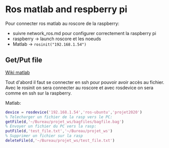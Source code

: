 # Ros matlab and respberry pi
Pour connecter ros matlab au roscore de la raspberry:
- suivre network_ros.md pour configurer correctement la raspberry pi
- raspberry -> launch roscore et les noeuds
- Matlab -> ```rosinit("192.168.1.54")```

## Get/Put file
[Wiki matlab](https://fr.mathworks.com/help/ros/ref/putfile.html)

Tout d'abord il faut se connecter en ssh pour pouvoir avoir accès au fichier. Avec le rosinit on sera connecter au roscore et avec rosdevice on sera comme en ssh sur la raspberry.

Matlab:

```matlab
device = rosdevice('192.168.1.54','ros-ubuntu','projet2020')
% Telecharger un fichier de la rasp vers le PC:
getFile(d,'~/Bureau/projet_ws/bagfiles/bagfile.bag')
% Envoyer un fichier du PC vers la rasp:
putFile(d,'test_file.txt','~/Bureau/projet_ws')
% Supprimer un fichier sur la rasp
deleteFile(d,'~/Bureau/projet_ws/test_file.txt')
```